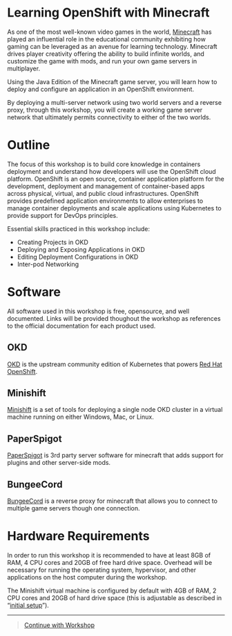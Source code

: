 # Learning OpenShift with Minecraft
As one of the most well-known video games in the world, [Minecraft](https://www.minecraft.net/) has played an influential role in the educational community exhibiting how gaming can be leveraged as an avenue for learning technology. Minecraft drives player creativity offering the ability to build infinite worlds, and customize the game with mods, and run your own game servers in multiplayer. 

Using the Java Edition of the Minecraft game server, you will learn how to deploy and configure an application in an OpenShift environment. 

By deploying a multi-server network using two world servers and a reverse proxy, through this workshop, you will create a working game server network that ultimately permits connectivity to either of the two worlds.


# Outline
The focus of this workshop is to build core knowledge in containers deployment and understand how developers will use the OpenShift cloud platform. 
OpenShift is an open source, container application platform for the development, deployment and management of container-based apps across physical, virtual, and public cloud infrastructures. OpenShift provides predefined application environments to allow enterprises to manage container deployments and scale applications using Kubernetes to provide support for DevOps principles. 

Essential skills practiced in this workshop include:

* Creating Projects in OKD
* Deploying and Exposing Applications in OKD
* Editing Deployment Configurations in OKD
* Inter-pod Networking


# Software

All software used in this workshop is free, opensource, and well documented. Links will be provided thoughout the workshop as references to the official documentation for each product used.

## OKD
[OKD](https://www.okd.io/) is the upstream community edition of Kubernetes that powers [Red Hat OpenShift](https://www.openshift.com/).

## Minishift
[Minishift](https://www.okd.io/minishift/) is a set of tools for deploying a single node OKD cluster in a virtual machine running on either Windows, Mac, or Linux.

## PaperSpigot
[PaperSpigot](https://papermc.io/) is 3rd party server software for minecraft that adds support for plugins and other server-side mods.

## BungeeCord
[BungeeCord](https://www.spigotmc.org/wiki/bungeecord/) is a reverse proxy for minecraft that allows you to connect to multiple game servers though one connection.

# Hardware Requirements
In order to run this workshop it is recommended to have at least 8GB of RAM, 4 CPU cores and 20GB of free hard drive space. Overhead will be necessary for running the operating system, hypervisor, and other applications on the host computer during the workshop.

The Minishift virtual machine is configured by default with 4GB of RAM, 2 CPU cores and 20GB of hard drive space (this is adjustable as described in “[initial setup](https://github.com/red-hat-academy/openshift-workshop/wiki/initial-setup)”). 
***
>[Continue with Workshop](https://github.com/red-hat-academy/openshift-workshop/wiki/home)
